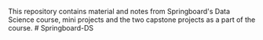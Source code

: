 This repository contains material and notes from Springboard's Data Science course, mini projects and the two capstone projects as a part of the course. # Springboard-DS
